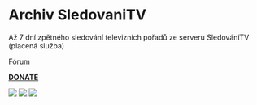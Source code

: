 <h1>Archiv SledovaniTV</h1>
<p>
Až 7 dní zpětného sledování televizních pořadů ze serveru SledováníTV (placená služba)
<p>
<a href="https://www.xbmc-kodi.cz/showthread.php?tid=4645">Fórum</a>
<p>
<b><a href="https://www.paypal.me/petrsaros">DONATE</a></b>
<p>
<img src="http://saros.wz.cz/repo/plugin.video.archivsledovanitv/scr1.png" style="max-width:50%;">
<img src="http://saros.wz.cz/repo/plugin.video.archivsledovanitv/scr2.png" style="max-width:50%;">
<img src="http://saros.wz.cz/repo/plugin.video.archivsledovanitv/scr3.png" style="max-width:50%;">
</p>
